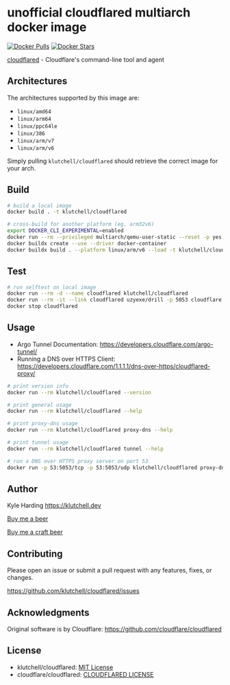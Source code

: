 # unofficial cloudflared multiarch docker image

[![Docker Pulls](https://img.shields.io/docker/pulls/klutchell/cloudflared.svg?style=flat-square)](https://hub.docker.com/r/klutchell/cloudflared/)
[![Docker Stars](https://img.shields.io/docker/stars/klutchell/cloudflared.svg?style=flat-square)](https://hub.docker.com/r/klutchell/cloudflared/)

[cloudflared](https://github.com/cloudflare/cloudflared) - Cloudflare's command-line tool and agent

## Architectures

The architectures supported by this image are:

- `linux/amd64`
- `linux/arm64`
- `linux/ppc64le`
- `linux/386`
- `linux/arm/v7`
- `linux/arm/v6`

Simply pulling `klutchell/cloudflared` should retrieve the correct image for your arch.

## Build

```bash
# build a local image
docker build . -t klutchell/cloudflared

# cross-build for another platform (eg. arm32v6)
export DOCKER_CLI_EXPERIMENTAL=enabled
docker run --rm --privileged multiarch/qemu-user-static --reset -p yes
docker buildx create --use --driver docker-container
docker buildx build . --platform linux/arm/v6 --load -t klutchell/cloudflared
```

## Test

```bash
# run selftest on local image
docker run --rm -d --name cloudflared klutchell/cloudflared
docker run --rm -it --link cloudflared uzyexe/drill -p 5053 cloudflare.com @cloudflared
docker stop cloudflared
```

## Usage

- Argo Tunnel Documentation: <https://developers.cloudflare.com/argo-tunnel/>
- Running a DNS over HTTPS Client: <https://developers.cloudflare.com/1.1.1.1/dns-over-https/cloudflared-proxy/>

```bash
# print version info
docker run --rm klutchell/cloudflared --version

# print general usage
docker run --rm klutchell/cloudflared --help

# print proxy-dns usage
docker run --rm klutchell/cloudflared proxy-dns --help

# print tunnel usage
docker run --rm klutchell/cloudflared tunnel --help

# run a DNS over HTTPS proxy server on port 53
docker run -p 53:5053/tcp -p 53:5053/udp klutchell/cloudflared proxy-dns
```

## Author

Kyle Harding <https://klutchell.dev>

[Buy me a beer](https://kyles-tip-jar.myshopify.com/cart/31356319498262:1?channel=buy_button)

[Buy me a craft beer](https://kyles-tip-jar.myshopify.com/cart/31356317859862:1?channel=buy_button)

## Contributing

Please open an issue or submit a pull request with any features, fixes, or changes.

<https://github.com/klutchell/cloudflared/issues>

## Acknowledgments

Original software is by Cloudflare: <https://github.com/cloudflare/cloudflared>

## License

- klutchell/cloudflared: [MIT License](./LICENSE)
- cloudflare/cloudflared: [CLOUDFLARED LICENSE](https://developers.cloudflare.com/argo-tunnel/license/)
